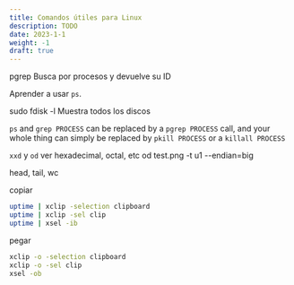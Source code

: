 ```yaml
---
title: Comandos útiles para Linux
description: TODO
date: 2023-1-1
weight: -1
draft: true
---
```


pgrep <nombre>    Busca por procesos y devuelve su ID

Aprender a usar `ps`.

sudo fdisk -l  Muestra todos los discos

`ps` and `grep PROCESS` can be replaced by a `pgrep PROCESS` call, and your whole
thing can simply be replaced by `pkill PROCESS` or a `killall PROCESS`

`xxd` y `od` ver hexadecimal, octal, etc
od test.png -t u1 --endian=big

head, tail, wc

copiar
```sh
uptime | xclip -selection clipboard
uptime | xclip -sel clip
uptime | xsel -ib
```

pegar
```sh
xclip -o -selection clipboard
xclip -o -sel clip
xsel -ob
```
